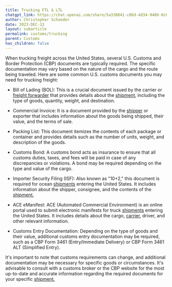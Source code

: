 ```yaml
---
title: Trucking FTL & LTL
chatgpt_link: https://chat.openai.com/share/5a338841-c06d-4d34-9488-0c612fab16ea
author: Christopher Schoeder
date: 2023-DEC-13
layout: subarticle
permalink: customs/trucking
parent: Customs
has_children: false
---
```


When trucking freight across the United States, several U.S. Customs and Border Protection (CBP) documents are typically required. The specific documentation may vary based on the nature of the cargo and the route being traveled. Here are some common U.S. customs documents you may need for trucking freight:

- Bill of Lading (BOL): This is a crucial document issued by the carrier or <a href="/parties/freight-forwarder">freight forwarder</a> that provides details about the <a href="/glossery/shipments">shipment,</a> including the type of goods, quantity, weight, and destination.

- Commercial Invoice: It is a document provided by the <a href="/parties/shipper">shipper</a> or exporter that includes information about the goods being shipped, their value, and the terms of sale.

- Packing List: This document itemizes the contents of each package or container and provides details such as the number of units, weight, and description of the goods.

- Customs Bond: A customs bond acts as insurance to ensure that all customs duties, taxes, and fees will be paid in case of any discrepancies or violations. A bond may be required depending on the type and value of the cargo.

- Importer Security Filing (ISF): Also known as "10+2," this document is required for ocean <a href="/glossery/shipments">shipments</a> entering the United States. It includes information about the shipper, consignee, and the contents of the <a href="/glossery/shipments">shipment.</a>

- ACE eManifest: ACE (Automated Commercial Environment) is an online portal used to submit electronic manifests for truck <a href="/glossery/shipments">shipments</a> entering the United States. It includes details about the cargo, <a href="/carriers/">carrier,</a> driver, and other relevant information.

- Customs Entry Documentation: Depending on the type of goods and their value, additional customs entry documentation may be required, such as a CBP Form 3461 (Entry/Immediate Delivery) or CBP Form 3461 ALT (Simplified Entry).

It's important to note that customs requirements can change, and additional documentation may be necessary for specific goods or circumstances. It's advisable to consult with a customs broker or the CBP website for the most up-to-date and accurate information regarding the required documents for your specific <a href="/glossery/shipments">shipment.</a>